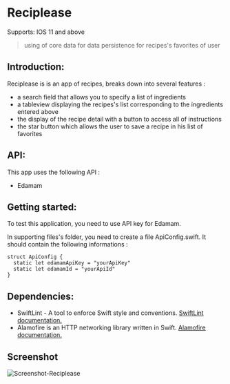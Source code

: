 # Reciplease

Supports: IOS 11 and above

> using of core data for data persistence for recipes's favorites of user

## Introduction:

Reciplease is is an app of recipes, breaks down into several features :

* a search field that allows you to specify a list of ingredients
* a tableview displaying the recipes's list corresponding to the ingredients entered above
* the display of the recipe detail with a button to access all of instructions
* the star button which allows the user to save a recipe in his list of favorites

## API:

This app uses the following API :

* Edamam

## Getting started:

To test this application, you need to use API key for Edamam.

In supporting files's folder, you need to create a file ApiConfig.swift.
It should contain the following informations :

```
struct ApiConfig {
  static let edamamApiKey = "yourApiKey"
  static let edamamId = "yourApiId"
}
```

## Dependencies:

* SwiftLint - A tool to enforce Swift style and conventions. [SwiftLint documentation.](https://github.com/realm/SwiftLint "SwiftLint documentation.")
* Alamofire is an HTTP networking library written in Swift. [Alamofire documentation.](https://github.com/Alamofire/Alamofire "Alamofire documentation.")

## Screenshot

![Screenshot-Reciplease](https://user-images.githubusercontent.com/11584683/71645897-21864c00-2cdf-11ea-8b20-e007252730ef.png)

